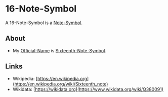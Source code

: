 # 16-Note-Symbol

A 16-Note-Symbol is a [Note-Symbol](90000054.md).

## About

- My [Official-Name](611003.md) is [Sixteenth-Note-Symbol](90000059.md).

## Links

- Wikipedia: [https://en.wikipedia.org](https://en.wikipedia.org/wiki/Sixteenth_note)
- Wikidata: [https://wikidata.org](https://www.wikidata.org/wiki/Q380091)

